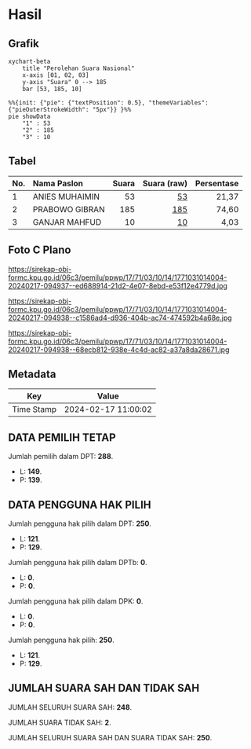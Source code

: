 # Hasil

## Grafik

```mermaid
xychart-beta
    title "Perolehan Suara Nasional"
    x-axis [01, 02, 03]
    y-axis "Suara" 0 --> 185
    bar [53, 185, 10]
```

```mermaid
%%{init: {"pie": {"textPosition": 0.5}, "themeVariables": {"pieOuterStrokeWidth": "5px"}} }%%
pie showData
    "1" : 53
    "2" : 185
    "3" : 10
```

## Tabel

| No. | Nama Paslon    | Suara | Suara (raw) | Persentase |
|:--- |:-------------- | -----:| -----------:| ----------:|
| 1   | ANIES MUHAIMIN | 53    | [53][p-1]   | 21,37      |
| 2   | PRABOWO GIBRAN | 185   | [185][p-2]  | 74,60      |
| 3   | GANJAR MAHFUD  | 10    | [10][p-3]   | 4,03       |


[p-1]: https://github.com/gigit-pemilu/pemilu-2024/blob/main/pilpres/hitung-suara/sub/17-bengkulu/sub/71-kota-bengkulu/sub/03-teluk-segara/sub/1014-malabero/sub/004-tps/sub/paslon-1.txt
[p-2]: https://github.com/gigit-pemilu/pemilu-2024/blob/main/pilpres/hitung-suara/sub/17-bengkulu/sub/71-kota-bengkulu/sub/03-teluk-segara/sub/1014-malabero/sub/004-tps/sub/paslon-2.txt
[p-3]: https://github.com/gigit-pemilu/pemilu-2024/blob/main/pilpres/hitung-suara/sub/17-bengkulu/sub/71-kota-bengkulu/sub/03-teluk-segara/sub/1014-malabero/sub/004-tps/sub/paslon-3.txt

## Foto C Plano

https://sirekap-obj-formc.kpu.go.id/06c3/pemilu/ppwp/17/71/03/10/14/1771031014004-20240217-094937--ed688914-21d2-4e07-8ebd-e53f12e4779d.jpg

https://sirekap-obj-formc.kpu.go.id/06c3/pemilu/ppwp/17/71/03/10/14/1771031014004-20240217-094938--c1586ad4-d936-404b-ac74-474592b4a68e.jpg

https://sirekap-obj-formc.kpu.go.id/06c3/pemilu/ppwp/17/71/03/10/14/1771031014004-20240217-094938--68ecb812-938e-4c4d-ac82-a37a8da28671.jpg


## Metadata

| Key        | Value               |
| ---------- | ------------------- |
| Time Stamp | 2024-02-17 11:00:02 |


## DATA PEMILIH TETAP

Jumlah pemilih dalam DPT: **288**.
 * L: **149**.
 * P: **139**.

## DATA PENGGUNA HAK PILIH

Jumlah pengguna hak pilih dalam DPT: **250**.
 * L: **121**.
 * P: **129**.

Jumlah pengguna hak pilih dalam DPTb: **0**.
 * L: **0**.
 * P: **0**.

Jumlah pengguna hak pilih dalam DPK: **0**.
 * L: **0**.
 * P: **0**.

Jumlah pengguna hak pilih: **250**.
 * L: **121**.
 * P: **129**.

## JUMLAH SUARA SAH DAN TIDAK SAH

JUMLAH SELURUH SUARA SAH: **248**.

JUMLAH SUARA TIDAK SAH: **2**.

JUMLAH SELURUH SUARA SAH DAN SUARA TIDAK SAH: **250**.


